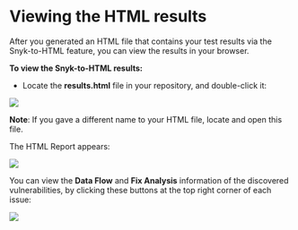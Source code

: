 # Viewing the HTML results

After you generated an HTML file that contains your test results via the Snyk-to-HTML feature, you can view the results in your browser.

**To view the Snyk-to-HTML results:**

* Locate the **results.html** file in your repository, and double-click it:

![](<../../../.gitbook/assets/Snyk-to-HTML - Results file.png>)

**Note**: If you gave a different name to your HTML file, locate and open this file.

The HTML Report appears:

![](<../../../.gitbook/assets/Snyk-to-HTML - HTML Report - 2.png>)

You can view the **Data Flow** and **Fix Analysis** information of the discovered vulnerabilities, by clicking these buttons at the top right corner of each issue:

![](<../../../.gitbook/assets/Snyk-to-HTML - Example - HTML Report - Fix Analysis tab - 2.png>)
